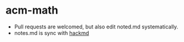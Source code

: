 # acm-math
- Pull requests are welcomed, but also edit noted.md systematically.
- notes.md is sync with [hackmd](https://hackmd.io/8ASJ37NiRtGGDVSq1M8qMQ?both)
